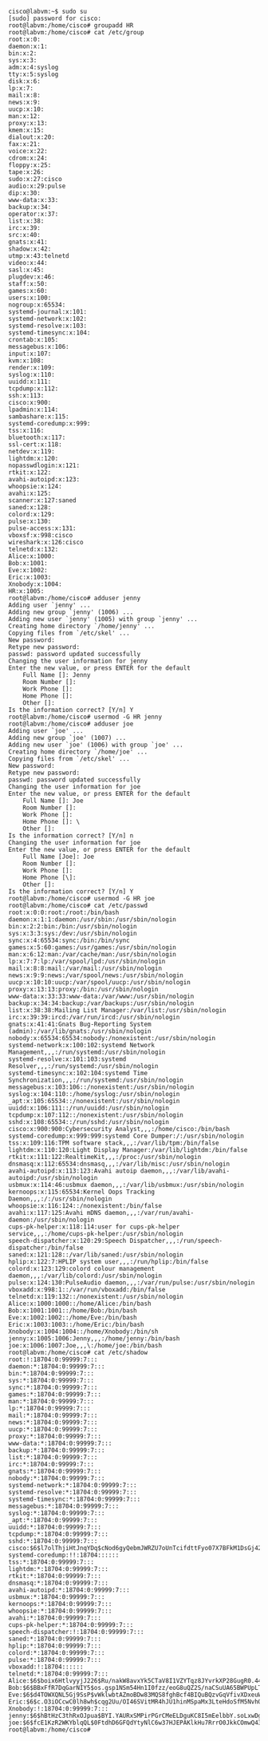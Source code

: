     

    cisco@labvm:~$ sudo su
    [sudo] password for cisco: 
    root@labvm:/home/cisco# groupadd HR
    root@labvm:/home/cisco# cat /etc/group
    root:x:0:
    daemon:x:1:
    bin:x:2:
    sys:x:3:
    adm:x:4:syslog
    tty:x:5:syslog
    disk:x:6:
    lp:x:7:
    mail:x:8:
    news:x:9:
    uucp:x:10:
    man:x:12:
    proxy:x:13:
    kmem:x:15:
    dialout:x:20:
    fax:x:21:
    voice:x:22:
    cdrom:x:24:
    floppy:x:25:
    tape:x:26:
    sudo:x:27:cisco
    audio:x:29:pulse
    dip:x:30:
    www-data:x:33:
    backup:x:34:
    operator:x:37:
    list:x:38:
    irc:x:39:
    src:x:40:
    gnats:x:41:
    shadow:x:42:
    utmp:x:43:telnetd
    video:x:44:
    sasl:x:45:
    plugdev:x:46:
    staff:x:50:
    games:x:60:
    users:x:100:
    nogroup:x:65534:
    systemd-journal:x:101:
    systemd-network:x:102:
    systemd-resolve:x:103:
    systemd-timesync:x:104:
    crontab:x:105:
    messagebus:x:106:
    input:x:107:
    kvm:x:108:
    render:x:109:
    syslog:x:110:
    uuidd:x:111:
    tcpdump:x:112:
    ssh:x:113:
    cisco:x:900:
    lpadmin:x:114:
    sambashare:x:115:
    systemd-coredump:x:999:
    tss:x:116:
    bluetooth:x:117:
    ssl-cert:x:118:
    netdev:x:119:
    lightdm:x:120:
    nopasswdlogin:x:121:
    rtkit:x:122:
    avahi-autoipd:x:123:
    whoopsie:x:124:
    avahi:x:125:
    scanner:x:127:saned
    saned:x:128:
    colord:x:129:
    pulse:x:130:
    pulse-access:x:131:
    vboxsf:x:998:cisco
    wireshark:x:126:cisco
    telnetd:x:132:
    Alice:x:1000:
    Bob:x:1001:
    Eve:x:1002:
    Eric:x:1003:
    Xnobody:x:1004:
    HR:x:1005:
    root@labvm:/home/cisco# adduser jenny
    Adding user `jenny' ...
    Adding new group `jenny' (1006) ...
    Adding new user `jenny' (1005) with group `jenny' ...
    Creating home directory `/home/jenny' ...
    Copying files from `/etc/skel' ...
    New password: 
    Retype new password: 
    passwd: password updated successfully
    Changing the user information for jenny
    Enter the new value, or press ENTER for the default
        Full Name []: Jenny
        Room Number []: 
        Work Phone []: 
        Home Phone []: 
        Other []: 
    Is the information correct? [Y/n] Y
    root@labvm:/home/cisco# usermod -G HR jenny
    root@labvm:/home/cisco# adduser joe
    Adding user `joe' ...
    Adding new group `joe' (1007) ...
    Adding new user `joe' (1006) with group `joe' ...
    Creating home directory `/home/joe' ...
    Copying files from `/etc/skel' ...
    New password: 
    Retype new password: 
    passwd: password updated successfully
    Changing the user information for joe
    Enter the new value, or press ENTER for the default
        Full Name []: Joe
        Room Number []: 
        Work Phone []: 
        Home Phone []: \
        Other []: 
    Is the information correct? [Y/n] n 
    Changing the user information for joe
    Enter the new value, or press ENTER for the default
        Full Name [Joe]: Joe
        Room Number []: 
        Work Phone []: 
        Home Phone [\]: 
        Other []: 
    Is the information correct? [Y/n] Y
    root@labvm:/home/cisco# usermod -G HR joe
    root@labvm:/home/cisco# cat /etc/passwd
    root:x:0:0:root:/root:/bin/bash
    daemon:x:1:1:daemon:/usr/sbin:/usr/sbin/nologin
    bin:x:2:2:bin:/bin:/usr/sbin/nologin
    sys:x:3:3:sys:/dev:/usr/sbin/nologin
    sync:x:4:65534:sync:/bin:/bin/sync
    games:x:5:60:games:/usr/games:/usr/sbin/nologin
    man:x:6:12:man:/var/cache/man:/usr/sbin/nologin
    lp:x:7:7:lp:/var/spool/lpd:/usr/sbin/nologin
    mail:x:8:8:mail:/var/mail:/usr/sbin/nologin
    news:x:9:9:news:/var/spool/news:/usr/sbin/nologin
    uucp:x:10:10:uucp:/var/spool/uucp:/usr/sbin/nologin
    proxy:x:13:13:proxy:/bin:/usr/sbin/nologin
    www-data:x:33:33:www-data:/var/www:/usr/sbin/nologin
    backup:x:34:34:backup:/var/backups:/usr/sbin/nologin
    list:x:38:38:Mailing List Manager:/var/list:/usr/sbin/nologin
    irc:x:39:39:ircd:/var/run/ircd:/usr/sbin/nologin
    gnats:x:41:41:Gnats Bug-Reporting System (admin):/var/lib/gnats:/usr/sbin/nologin
    nobody:x:65534:65534:nobody:/nonexistent:/usr/sbin/nologin
    systemd-network:x:100:102:systemd Network Management,,,:/run/systemd:/usr/sbin/nologin
    systemd-resolve:x:101:103:systemd Resolver,,,:/run/systemd:/usr/sbin/nologin
    systemd-timesync:x:102:104:systemd Time Synchronization,,,:/run/systemd:/usr/sbin/nologin
    messagebus:x:103:106::/nonexistent:/usr/sbin/nologin
    syslog:x:104:110::/home/syslog:/usr/sbin/nologin
    _apt:x:105:65534::/nonexistent:/usr/sbin/nologin
    uuidd:x:106:111::/run/uuidd:/usr/sbin/nologin
    tcpdump:x:107:112::/nonexistent:/usr/sbin/nologin
    sshd:x:108:65534::/run/sshd:/usr/sbin/nologin
    cisco:x:900:900:Cybersecurity Analyst,,,:/home/cisco:/bin/bash
    systemd-coredump:x:999:999:systemd Core Dumper:/:/usr/sbin/nologin
    tss:x:109:116:TPM software stack,,,:/var/lib/tpm:/bin/false
    lightdm:x:110:120:Light Display Manager:/var/lib/lightdm:/bin/false
    rtkit:x:111:122:RealtimeKit,,,:/proc:/usr/sbin/nologin
    dnsmasq:x:112:65534:dnsmasq,,,:/var/lib/misc:/usr/sbin/nologin
    avahi-autoipd:x:113:123:Avahi autoip daemon,,,:/var/lib/avahi-autoipd:/usr/sbin/nologin
    usbmux:x:114:46:usbmux daemon,,,:/var/lib/usbmux:/usr/sbin/nologin
    kernoops:x:115:65534:Kernel Oops Tracking Daemon,,,:/:/usr/sbin/nologin
    whoopsie:x:116:124::/nonexistent:/bin/false
    avahi:x:117:125:Avahi mDNS daemon,,,:/var/run/avahi-daemon:/usr/sbin/nologin
    cups-pk-helper:x:118:114:user for cups-pk-helper service,,,:/home/cups-pk-helper:/usr/sbin/nologin
    speech-dispatcher:x:120:29:Speech Dispatcher,,,:/run/speech-dispatcher:/bin/false
    saned:x:121:128::/var/lib/saned:/usr/sbin/nologin
    hplip:x:122:7:HPLIP system user,,,:/run/hplip:/bin/false
    colord:x:123:129:colord colour management daemon,,,:/var/lib/colord:/usr/sbin/nologin
    pulse:x:124:130:PulseAudio daemon,,,:/var/run/pulse:/usr/sbin/nologin
    vboxadd:x:998:1::/var/run/vboxadd:/bin/false
    telnetd:x:119:132::/nonexistent:/usr/sbin/nologin
    Alice:x:1000:1000::/home/Alice:/bin/bash
    Bob:x:1001:1001::/home/Bob:/bin/bash
    Eve:x:1002:1002::/home/Eve:/bin/bash
    Eric:x:1003:1003::/home/Eric:/bin/bash
    Xnobody:x:1004:1004::/home/Xnobody:/bin/sh
    jenny:x:1005:1006:Jenny,,,:/home/jenny:/bin/bash
    joe:x:1006:1007:Joe,,,\:/home/joe:/bin/bash
    root@labvm:/home/cisco# cat /etc/shadow
    root:!:18704:0:99999:7:::
    daemon:*:18704:0:99999:7:::
    bin:*:18704:0:99999:7:::
    sys:*:18704:0:99999:7:::
    sync:*:18704:0:99999:7:::
    games:*:18704:0:99999:7:::
    man:*:18704:0:99999:7:::
    lp:*:18704:0:99999:7:::
    mail:*:18704:0:99999:7:::
    news:*:18704:0:99999:7:::
    uucp:*:18704:0:99999:7:::
    proxy:*:18704:0:99999:7:::
    www-data:*:18704:0:99999:7:::
    backup:*:18704:0:99999:7:::
    list:*:18704:0:99999:7:::
    irc:*:18704:0:99999:7:::
    gnats:*:18704:0:99999:7:::
    nobody:*:18704:0:99999:7:::
    systemd-network:*:18704:0:99999:7:::
    systemd-resolve:*:18704:0:99999:7:::
    systemd-timesync:*:18704:0:99999:7:::
    messagebus:*:18704:0:99999:7:::
    syslog:*:18704:0:99999:7:::
    _apt:*:18704:0:99999:7:::
    uuidd:*:18704:0:99999:7:::
    tcpdump:*:18704:0:99999:7:::
    sshd:*:18704:0:99999:7:::
    cisco:$6$l7olThjiHtJnqYDq$cNod6gyQebmJWRZU7oUnTcifdttFyo07X7BFkM1DsGj42DJlywi5I490.H/qrYDjO5aAlN/dLKi7knsKzUWkN/:18704:0:99999:7:::
    systemd-coredump:!!:18704::::::
    tss:*:18704:0:99999:7:::
    lightdm:*:18704:0:99999:7:::
    rtkit:*:18704:0:99999:7:::
    dnsmasq:*:18704:0:99999:7:::
    avahi-autoipd:*:18704:0:99999:7:::
    usbmux:*:18704:0:99999:7:::
    kernoops:*:18704:0:99999:7:::
    whoopsie:*:18704:0:99999:7:::
    avahi:*:18704:0:99999:7:::
    cups-pk-helper:*:18704:0:99999:7:::
    speech-dispatcher:!:18704:0:99999:7:::
    saned:*:18704:0:99999:7:::
    hplip:*:18704:0:99999:7:::
    colord:*:18704:0:99999:7:::
    pulse:*:18704:0:99999:7:::
    vboxadd:!:18704::::::
    telnetd:*:18704:0:99999:7:::
    Alice:$6$boix6HtlvyyjJ226$Ru/nakW8avxYk5CTaV8I1VZYTqz8JYvrkXP28GugR0.44pqQROUBk/Y13BCJCrNfsKKGgtALzkedJ4gremKup0:18704:0:99999:7:::
    Bob:$6$BBxFfR7DqGarNIY5$os.gsp1NSm54Hn1I0fzz/eoG8uQZ2S/naCSuUA65BWPUpLTYC4zQRwwH1emO392w3A5pfCu/CkGz5sqrIICRs.:18704:0:99999:7:::
    Eve:$6$d4TOWXQNL5Gj9SsP$vWklwbtAZmoBDw83MQS8fghBcf4BIQuBQzvGqVfivXDxeuWmhmjvc7uMcz1OQcMCFSB/2HL2sONGnxsuQehki/:18704:0:99999:7:::
    Eric:$6$c.O3iOCcwC0lh8wh$cqg2Uu/OI46SVitMR4hJU1hinMSpaMx3LteHdoSfM5NvhQQ8SB1YJAKeLTJAEu7w3Ragjm86DQ6KBr5BquKKI0:18704:0:99999:7:::
    Xnobody:!:18704:0:99999:7:::
    jenny:$6$hBtHzC3thRxOJpua$BYI.YAURxSMPirPGrCMeELDguKC8I5mEelbbY.soLxwDgBAr3UuBkRihDlf2L.4QsBWJLGsQnYA4V7CKMW4uH/:19014:0:99999:7:::
    joe:$6$fcE1KzR2WKYblqQL$0FtdhD6GFQdYtyNlC6w37HJEPAKlkHu7RrrO0JkkCOmwQ43HKjkawWZUdB9qqDjGMKsN5JqYWV32JM/Tt5dTF/:19014:0:99999:7:::
    root@labvm:/home/cisco# 
